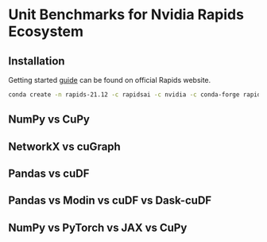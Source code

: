 # Unit Benchmarks for Nvidia Rapids Ecosystem

## Installation

Getting started [guide](https://rapids.ai/start.html#get-rapids) can be found on official Rapids website.

```sh
conda create -n rapids-21.12 -c rapidsai -c nvidia -c conda-forge rapids=21.12 python=3.8 cudatoolkit=11.5 dask-sql
```

## NumPy vs CuPy

## NetworkX vs cuGraph

## Pandas vs cuDF

## Pandas vs Modin vs cuDF vs Dask-cuDF

## NumPy vs PyTorch vs JAX vs CuPy

